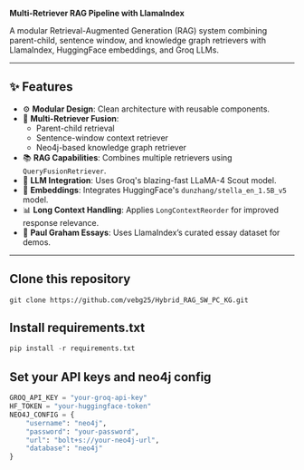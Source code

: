 **Multi-Retriever RAG Pipeline with LlamaIndex**  

A modular Retrieval-Augmented Generation (RAG) system combining parent-child, sentence window, and knowledge graph retrievers with LlamaIndex, HuggingFace embeddings, and Groq LLMs.

---

## ✨ Features

- ⚙️ **Modular Design**: Clean architecture with reusable components.
- 🤖 **Multi-Retriever Fusion**:
  - Parent-child retrieval
  - Sentence-window context retriever
  - Neo4j-based knowledge graph retriever
- 📚 **RAG Capabilities**: Combines multiple retrievers using `QueryFusionRetriever`.
- 🔌 **LLM Integration**: Uses Groq's blazing-fast LLaMA-4 Scout model.
- 🧠 **Embeddings**: Integrates HuggingFace's `dunzhang/stella_en_1.5B_v5` model.
- 📊 **Long Context Handling**: Applies `LongContextReorder` for improved response relevance.
- 📂 **Paul Graham Essays**: Uses LlamaIndex’s curated essay dataset for demos.

---
## Clone this repository
```git
git clone https://github.com/vebg25/Hybrid_RAG_SW_PC_KG.git
```
## Install requirements.txt
```python
pip install -r requirements.txt
```

## Set your API keys and neo4j config
```python
GROQ_API_KEY = "your-groq-api-key"
HF_TOKEN = "your-huggingface-token"
NEO4J_CONFIG = {
    "username": "neo4j",
    "password": "your-password",
    "url": "bolt+s://your-neo4j-url",
    "database": "neo4j"
}
```



